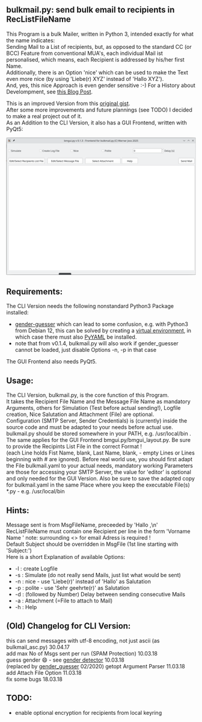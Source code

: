 ## bulkmail.py: send bulk email to recipients in RecListFileName

This Program is a bulk Mailer, written in Python 3, intended exactly for what the name indicates:  
Sending Mail to a List of recipients, but, as opposed to the standard CC (or BCC) Feature from conventional MUA's, each individual Mail ist personalised,
which means, each Recipient is addressed by his/her first Name.  
Additionally, there is an Option 'nice' which can be used to make the Text even more nice (by using 'Liebe(r) XYZ' instead of 'Hallo XYZ').  
And, yes, this nice Approach is even gender sensitive :-)
For a History about Develompment, see [this Blog Post](https://werner.hoernerfranzracing.de/blog/2022-bulkmail/).

This is an improved Version from this [original gist](https://gist.github.com/wernerjoss/9ba0d815bb91d043f929d98670f99064).  
After some more improvements and future plannings (see TODO) I decided to make a real project out of it.  
As an Addition to the CLI Version, it also has a GUI Frontend, written with PyQt5:

![](screenshot.png)

## Requirements:
The CLI Version needs the following nonstandard Python3 Package installed:
- [gender-guesser](https://pypi.org/project/gender-guesser/)
which can lead to some confusion, e.g. with Python3 from Debian 12, this can be solved by creating a [virtual environment](https://python.land/virtual-environments/virtualenv), in which case there must also [PyYAML](https://pypi.org/project/PyYAML/) be installed.
- note that from v0.1.4, bulkmail.py will also work if gender_guesser cannot be loaded, just disable Options -n, -p in that case

The GUI Frontend also needs PyQt5.

## Usage:
The CLI Version, bulkmail.py, is the core function of this Program.  
It takes the Recipient File Name and the Message File Name as mandatory Arguments, others for Simulation (Test before actual sending!),
Logfile creation, Nice Salutation and Attachment (File) are optional.  
Configuration (SMTP Server, Sender Credentials) is (currently) inside the source code and must be adapted to your needs before actual use.  
bulkmail.py should be stored somewhere in your PATH, e.g. /usr/local/bin .  
The same applies for the GUI Frontend bmgui.py/bmgui_layout.py.
Be sure to provide the Recipints List File in the correct Format !  
(each Line holds Fist Name, blank, Last Name, blank, <email address> - empty Lines or Lines beginning with # are ignored).
Before real world use, you should first adapt the File bulkmail.yaml to your actual needs, mandatory working Parameters are those for
accessing your SMTP Server, the value for 'editor' is optional and only needed for the GUI Version.
Also be sure to save the adapted copy for bulkmail.yaml in the same Place where you keep the executable File(s) *.py - e.g. /usr/local/bin

## Hints:
Message sent is from MsgFileName, preceeded by 'Hallo <Name>,\n'  
RecListFileName must contain one Recipient per line in the form 'Vorname Name <email>'	note: surrounding <> for email Adress is required !  
Default Subject should be overridden in MsgFile (1st line starting with 'Subject:')  
Here is a short Explanation of available Options:
-   -l : create Logfile
-   -s : Simulate (do not really send Mails, just list what would be sent)
-   -n : nice - use 'Liebe(r)' instead of 'Hallo' as Salutation
-   -p : polite - use 'Sehr geehrte(r)' as Salutation
-   -d : (followed by Number) Delay between sending consecutive Mails
-	-a : Attachment (=File to attach to Mail)
-   -h : Help 

## (Old) Changelog for CLI Version:
this can send messages with utf-8 encoding, not just ascii (as bulkmail_asc.py) 30.04.17  
add max No of Msgs sent per run (SPAM Protection) 10.03.18  
guess gender :smile: - see [gender detector](https://pypi.python.org/pypi/gender-detector) 10.03.18  
(replaced by [gender_guesser](https://pypi.org/project/gender-guesser/) 02/2020)
getopt Argument Parser 11.03.18  
add Attach File Option 11.03.18  
fix some bugs 18.03.18  

## TODO:
- enable optional encryption for recipients from local keyring
